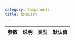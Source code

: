 ```yaml
---
category: Components
title: 虚拟List
---
```


<DEMO>

| 参数 | 说明 | 类型 | 默认值 |
| ---- | ---- | ---- | ------ |

